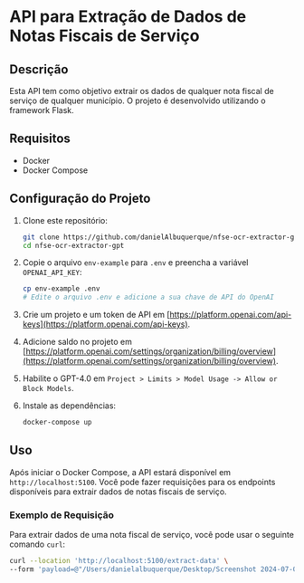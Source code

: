 # API para Extração de Dados de Notas Fiscais de Serviço

## Descrição

Esta API tem como objetivo extrair os dados de qualquer nota fiscal de serviço de qualquer município. O projeto é desenvolvido utilizando o framework Flask.

## Requisitos

- Docker
- Docker Compose

## Configuração do Projeto

1. Clone este repositório:
    ```sh
    git clone https://github.com/danielAlbuquerque/nfse-ocr-extractor-gpt.git
    cd nfse-ocr-extractor-gpt
    ```

2. Copie o arquivo `env-example` para `.env` e preencha a variável `OPENAI_API_KEY`:
    ```sh
    cp env-example .env
    # Edite o arquivo .env e adicione a sua chave de API do OpenAI
    ```

3. Crie um projeto e um token de API em [https://platform.openai.com/api-keys](https://platform.openai.com/api-keys).

4. Adicione saldo no projeto em [https://platform.openai.com/settings/organization/billing/overview](https://platform.openai.com/settings/organization/billing/overview).

5. Habilite o GPT-4.0 em `Project > Limits > Model Usage -> Allow or Block Models`.

6. Instale as dependências:
    ```sh
    docker-compose up
    ```

## Uso

Após iniciar o Docker Compose, a API estará disponível em `http://localhost:5100`. Você pode fazer requisições para os endpoints disponíveis para extrair dados de notas fiscais de serviço.

### Exemplo de Requisição

Para extrair dados de uma nota fiscal de serviço, você pode usar o seguinte comando `curl`:

```sh
curl --location 'http://localhost:5100/extract-data' \
--form 'payload=@"/Users/danielalbuquerque/Desktop/Screenshot 2024-07-05 at 19.49.30.png"'

